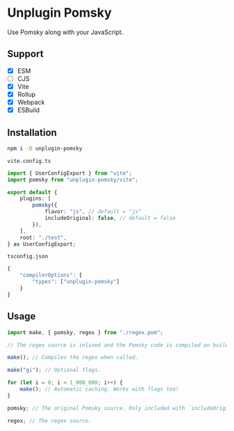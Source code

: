# Unplugin Pomsky

Use Pomsky along with your JavaScript.

## Support

- [x] ESM
- [ ] CJS
- [x] Vite
- [x] Rollup
- [x] Webpack
- [x] ESBuild

## Installation

```bash
npm i -D unplugin-pomsky
```

`vite.config.ts`
```ts
import { UserConfigExport } from "vite";
import pomsky from "unplugin-pomsky/vite";

export default {
	plugins: [
		pomsky({
			flavor: "js", // default = "js"
			includeOriginal: false, // default = false
		}),
	],
	root: "./test",
} as UserConfigExport;
```

`tsconfig.json`
```ts
{
	"compilerOptions": {
		"types": ["unplugin-pomsky"]
	}
}
```

## Usage

```ts
import make, { pomsky, regex } from "./regex.pom";

// The regex source is inlined and the Pomsky code is compiled on build.

make(); // Compiles the regex when called.

make("gi"); // Optional flags.

for (let i = 0; i < 1_000_000; i++) {
	make(); // Automatic caching. Works with flags too!
}

pomsky; // The original Pomsky source. Only included with `includeOriginal: true` in the plugin options.

regex; // The regex source.
```
